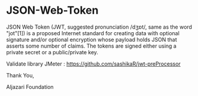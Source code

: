 # JSON-Web-Token

JSON Web Token (JWT, suggested pronunciation /dʒɒt/, same as the word "jot"[1]) is a proposed Internet standard for creating data with optional signature and/or optional encryption whose payload holds JSON that asserts some number of claims. The tokens are signed either using a private secret or a public/private key.

Validate library JMeter : https://github.com/sashikaR/jwt-preProcessor

Thank You,

Aljazari Foundation
